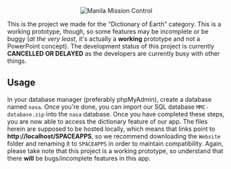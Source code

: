<p align="center">
	<img src="https://1.bp.blogspot.com/-kVZoupqu4eQ/WQZZMxe7ZxI/AAAAAAAAA3k/pqTu0PqlGQwYdLU4I7HDN4noI0t_6HrfQCLcB/s500/MMClogo.png" alt="Manila Mission Control" title="Manila Mission Control logo"/>
</p>

This is the project we made for the "Dictionary of Earth" category. This is a working prototype, though, so some features may be incomplete or be buggy (*at the very least*, it's actually a **working** prototype and not a PowerPoint concept). The development status of this project is currently **CANCELLED OR DELAYED** as the developers are currently busy with other things.

## Usage
In your database manager (preferably phpMyAdmin), create a database named `nasa`. Once you're done, you can import our SQL database `MMC-database.zip` into the `nasa` database. Once you have completed these steps, you are now able to access the dictionary feature of our app. The files herein are supposed to be hosted locally, which means that links point to **http://localhost/SPACEAPPS**, so we recommend downloading the `Website` folder and renaming it to `SPACEAPPS` in order to maintain compatibility. Again, please take note that this project is a working prototype, so understand that there **will** be bugs/incomplete features in this app.
